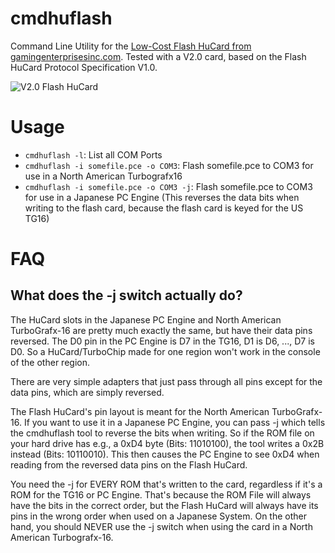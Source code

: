 # cmdhuflash
Command Line Utility for the [Low-Cost Flash HuCard from gamingenterprisesinc.com](http://www.gamingenterprisesinc.com/Flash_HuCard/). Tested with a V2.0 card, based on the Flash HuCard Protocol Specification V1.0.

![V2.0 Flash HuCard](https://github.com/MenhirMike/cmdhuflash/assets/22442377/679613e4-6750-4cd9-9376-41208dc5a49c)

# Usage

* `cmdhuflash -l`: List all COM Ports
* `cmdhuflash -i somefile.pce -o COM3`: Flash somefile.pce to COM3 for use in a North American Turbografx16
* `cmdhuflash -i somefile.pce -o COM3 -j`: Flash somefile.pce to COM3 for use in a Japanese PC Engine (This reverses the data bits when writing to the flash card, because the flash card is keyed for the US TG16)

# FAQ

## What does the -j switch actually do?

The HuCard slots in the Japanese PC Engine and North American TurboGrafx-16 are pretty much exactly the same, but have their data pins reversed. The D0 pin in the PC Engine is D7 in the TG16, D1 is D6, ..., D7 is D0. So a HuCard/TurboChip made for one region won't work in the console of the other region.

There are very simple adapters that just pass through all pins except for the data pins, which are simply reversed.

The Flash HuCard's pin layout is meant for the North American TurboGrafx-16. If you want to use it in a Japanese PC Engine, you can pass -j which tells the cmdhuflash tool to reverse the bits when writing. So if the ROM file on your hard drive has e.g., a 0xD4 byte (Bits: 11010100), the tool writes a 0x2B instead (Bits: 10110010). This then causes the PC Engine to see 0xD4 when reading from the reversed data pins on the Flash HuCard.

You need the -j for EVERY ROM that's written to the card, regardless if it's a ROM for the TG16 or PC Engine. That's because the ROM File will always have the bits in the correct order, but the Flash HuCard will always have its pins in the wrong order when used on a Japanese System. On the other hand, you should NEVER use the -j switch when using the card in a North American Turbografx-16.

